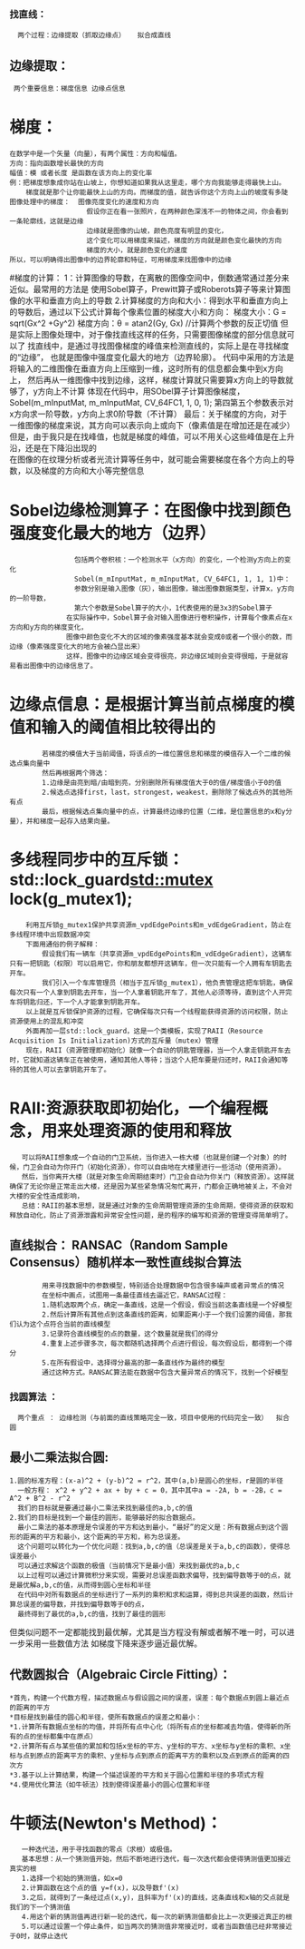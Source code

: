 ### 找直线：
      两个过程：边缘提取（抓取边缘点）   拟合成直线

## 边缘提取：
     两个重要信息：梯度信息 边缘点信息

# 梯度：
    在数学中是一个矢量（向量），有两个属性：方向和幅值。
    方向：指向函数增长最快的方向
    幅值：模 或者长度 是函数在该方向上的变化率
    例：把梯度想象成你站在山坡上，你想知道如果我从这里走，哪个方向我能够走得最快上山。
        梯度就是那个让你能最快上山的方向。而梯度的值，就告诉你这个方向上山的坡度有多陡
    图像处理中的梯度：  图像亮度变化的速度和方向
                       假设你正在看一张照片，在两种颜色深浅不一的物体之间，你会看到一条轮廓线，这就是边缘
                       边缘就是图像的山坡，颜色亮度有明显的变化，
                       这个变化可以用梯度来描述，梯度的方向就是颜色变化最快的方向
                       梯度的大小，就是颜色变化的速度
    所以，可以明确得出图像中的边界轮廓和特征，可用梯度来找图像中的边缘
#梯度的计算：
      1：计算图像的导数，在离散的图像空间中，倒数通常通过差分来近似。最常用的方法是
         使用Sobel算子，Prewitt算子或Roberots算子等来计算图像的水平和垂直方向上的导数
      2.计算梯度的方向和大小：得到水平和垂直方向上的导数后，通过以下公式计算每个像素位置的梯度大小和方向：
        梯度大小：G = sqrt(Gx^2 +Gy^2)
        梯度方向：θ = atan2(Gy, Gx)  //计算两个参数的反正切值
      但是实际上图像处理中，对于像找直线这样的任务，只需要图像梯度的部分信息就可以了
      找直线中，是通过寻找图像梯度的峰值来检测直线的，实际上是在寻找梯度的“边缘”，
      也就是图像中强度变化最大的地方（边界轮廓）。
      代码中采用的方法是将输入的二维图像在垂直方向上压缩到一维，这时所有的信息都会集中到x方向上，
      然后再从一维图像中找到边缘，这样，梯度计算就只需要算x方向上的导数就够了，y方向上不计算
      体现在代码中，用SObel算子计算图像梯度，    Sobel(m_mInputMat, m_mInputMat, CV_64FC1, 1, 0, 1);
      第四第五个参数表示对x方向求一阶导数，y方向上求0阶导数（不计算）
      最后：关于梯度的方向，对于一维图像的梯度来说，其方向可以表示向上或向下（像素值是在增加还是在减少）
      但是，由于我只是在找峰值，也就是梯度的峰值，可以不用关心这些峰值是在上升沿，还是在下降沿出现的     
      在图像的在纹理分析或者光流计算等任务中，就可能会需要梯度在各个方向上的导数，以及梯度的方向和大小等完整信息

# Sobel边缘检测算子：在图像中找到颜色强度变化最大的地方（边界）
                    包括两个卷积核：一个检测水平（x方向）的变化，一个检测y方向上的变化
                    Sobel(m_mInputMat, m_mInputMat, CV_64FC1, 1, 1, 1)中：
                    参数分别是输入图像（灰），输出图像，输出图像数据类型，计算x，y方向的一阶导数，
                    第六个参数是Sobel算子的大小，1代表使用的是3x3的Sobel算子
                  在实际操作中，Sobel算子会对输入图像进行卷积操作，计算每个像素点在x方向和y方向的梯度变化，
                  图像中颜色变化不大的区域的像素强度基本就会变成0或者一个很小的数，而边缘（像素强度变化大的地方会被凸显出来）
                  这样，图像中的边缘区域会变得很亮，非边缘区域则会变得很暗，于是就容易看出图像中的边缘信息了。



# 边缘点信息：是根据计算当前点梯度的模值和输入的阈值相比较得出的
            若梯度的模值大于当前阈值，将该点的一维位置信息和梯度的模值存入一个二维的候选点集向量中
            然后再根据两个筛选：
            1.边缘是由亮到暗/由暗到亮，分别删除所有梯度值大于0的值/梯度值小于0的值
            2.候选点选择first，last，strongest，weakest，删除除了候选点外的其他所有点
            最后，根据候选点集向量中的点，计算最终边缘的位置（二维，是位置信息的x和y分量），并和梯度一起存入结果向量。



# 多线程同步中的互斥锁：std::lock_guard<std::mutex> lock(g_mutex1);
        利用互斥锁g_mutex1保护共享资源m_vpdEdgePoints和m_vdEdgeGradient，防止在多线程环境中出现数据冲突
        下面用通俗的例子解释：
            假设我们有一辆车（共享资源m_vpdEdgePoints和m_vdEdgeGradient），这辆车只有一把钥匙（权限）可以启用它，你和朋友都想开这辆车，但一次只能有一个人拥有车钥匙去开车。
            我们引入一个车库管理员（相当于互斥锁g_mutex1），他负责管理这把车钥匙，确保每次只有一个人拿到钥匙去开车，当一个人拿着钥匙开车了，其他人必须等待，直到这个人开完车将钥匙归还，下一个人才能拿到钥匙开车。
        以上就是互斥锁保护资源的过程，它确保每次只有一个线程能获得资源的访问权限，防止资源使用上的混乱和冲突
        外面再加一层std::lock_guard，这是一个类模板，实现了RAII（Resource Acquisition Is Initialization)方式的互斥量（mutex）管理
        现在，RAII（资源管理即初始化）就像一个自动的钥匙管理器，当一个人拿走钥匙开车去时，它就知道这辆车正在被使用，通知其他人等待；当这个人把车要是归还时，RAII会通知等待的其他人可以去拿钥匙开车了。


# RAII:资源获取即初始化，一个编程概念，用来处理资源的使用和释放
       可以将RAII想象成一个自动的门卫系统，当你进入一栋大楼（也就是创建一个对象）的时候，门卫会自动为你开门（初始化资源），你可以自由地在大楼里进行一些活动（使用资源）。
       然后，当你离开大楼（就是对象生命周期结束时）门卫会自动为你关门（释放资源）。这样就确保了无论你是正常走出大楼，还是因为某些紧急情况匆忙离开，门都会正确地被关上，不会对大楼的安全性造成影响，
       总结：RAII的基本思想，就是通过对象的生命周期管理资源的生命周期，使得资源的获取和释放自动化，防止了资源泄露和异常安全性问题，是的程序的编写和资源的管理变得简单明了。
   




## 直线拟合： RANSAC（Random Sample Consensus）随机样本一致性直线拟合算法
            用来寻找数据中的参数模型，特别适合处理数据中包含很多噪声或者异常点的情况
            在坐标中画点，试图用一条最佳直线去逼近它，RANSAC过程：
            1.随机选取两个点，确定一条直线，这是一个假设，假设当前这条直线是一个好模型
            2.然后计算所有其他点到这条直线的距离，如果距离小于一个我们设置的阈值，那我们认为这个点符合当前的直线模型
            3.记录符合直线模型的点的数量，这个数量就是我们的得分
            4.重复上述步骤多次，每次都随机选择两个点进行假设，每次假设后，都得到一个得分
            5.在所有假设中，选择得分最高的那一条直线作为最终的模型
            通过这种方式。RANSAC算法能在数据中包含大量异常点的情况下，找到一个好模型





### 找圆算法 ：
      两个重点 ： 边缘检测（与前面的直线策略完全一致，项目中使用的代码完全一致）  拟合圆


## 最小二乘法拟合圆:
    1.圆的标准方程：(x-a)^2 + (y-b)^2 = r^2，其中(a,b)是圆心的坐标，r是圆的半径
      一般方程： x^2 + y^2 + ax + by + c = 0，其中其中a = -2A, b = -2B，c = A^2 + B^2 - r^2
      我们的目标就是要通过最小二乘法来找到最佳的a,b,c的值
    2.我们的目标是找到一个最佳的圆形，能够最好的拟合数据点。
      最小二乘法的基本原理是令误差的平方和达到最小，“最好”的定义是：所有数据点到这个圆形的距离的平方和最小，这个距离的平方和，称为总误差。
      这个问题可以转化为一个优化问题：找到a,b,c的值（总误差是关于a,b,c的函数），使得总误差最小
      可以通过求解这个函数的极值（当前情况下是最小值）来找到最优的a,b,c
      以上过程可以通过计算微积分来实现，需要对总误差函数求偏导，找到偏导数等于0的点，就是最优解a,b,c的值，从而得到圆心坐标和半径
      在代码中对所有数据点的坐标进行了一系列的乘积和求和运算，得到总共误差的函数，然后计算总误差的偏导数，并找到偏导数等于0的点，
      最终得到了最优的a,b,c的值，找到了最佳的圆形
   但类似问题不一定都能找到最优解，尤其是当方程没有解或者解不唯一时，可以进一步采用一些数值方法
   如梯度下降来逐步逼近最优解。


##  代数圆拟合（Algebraic Circle Fitting）：
	*首先，构建一个代数方程，描述数据点与假设圆之间的误差，误差：每个数据点到圆上最近点的距离的平方
	*目标是找到最佳的圆心和半径，使所有数据点的误差之和最小：
	*1.计算所有数据点坐标的均值，并将所有点中心化（将所有点的坐标都减去均值，使得新的所有的点的坐标都集中在原点）
	*2.计算所有点与某些值的累加和包括x坐标的平方、y坐标的平方、x坐标与y坐标的乘积、x坐标与点到原点的距离平方的乘积、y坐标与点到原点的距离平方的乘积以及点到原点的距离的四次方
	*3.基于以上计算结果，构建一个描述误差的平方和关于圆心位置和半径的多项式方程
	*4.使用优化算法（如牛顿法）找到使得误差最小的圆心位置和半径


# 牛顿法(Newton's Method)：
       一种迭代法，用于寻找函数的零点（求根）或极值。
       基本思想：从一个猜测值开始，然后不断地进行迭代，每一次迭代都会使得猜测值更加接近真实的根
       1.选择一个初始的猜测值，如x=0
       2.计算函数在这个点的值 y=f(x)，以及导数f'(x)
       3.之后，就得到了一条经过点(x,y)，且斜率为f'(x)的直线，这条直线和x轴的交点就是我们的下一个猜测值
       4.用这个新的猜测值再进行新一轮的迭代，每一次的新猜测值都会比上一次更接近真正的根
       5.可以通过设置一个停止条件，如当两次的猜测值非常接近时，或者当函数值已经非常接近于0时，就停止迭代
      






